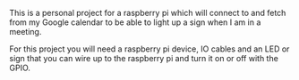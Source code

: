 This is a personal project for a raspberry pi which will connect to and fetch from my Google calendar to be able to light up a sign when I am in a meeting.

For this project you will need a raspberry pi device, IO cables and an LED or sign that you can wire up to the raspberry pi and turn it on or off with the GPIO.